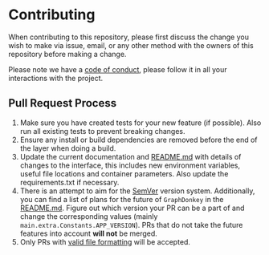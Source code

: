 # Contributing

When contributing to this repository, please first discuss the change you wish to
make via issue, email, or any other method with the owners of this repository
before making a change. 

Please note we have a [code of conduct](CODE_OF_CONDUCT.md), please follow it in 
all your interactions with the project.

## Pull Request Process

1. Make sure you have created tests for your new feature (if possible). Also run 
 all existing tests to prevent breaking changes.
2. Ensure any install or build dependencies are removed before the end of the 
 layer when doing a build.
3. Update the current documentation and [README.md](README.md) with details of 
 changes to the interface, this includes new environment variables, useful file 
 locations and container parameters. Also update the requirements.txt if necessary.
4. There is an attempt to aim for the [SemVer](http://semver.org/) version system.
 Additionally, you can find a list of plans for the future of `GraphDonkey` in the
 [README.md](README.md). Figure out which version your PR can be a part of and
 change the corresponding values (mainly `main.extra.Constants.APP_VERSION`). PRs
 that do not take the future features into account **will not** be merged.
5. Only PRs with [valid file formatting](wiki/Formatting.md) will be accepted.
